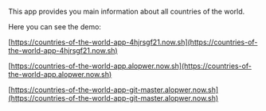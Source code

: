 This app provides you main information about all countries of the world.

Here you can see the demo:

[https://countries-of-the-world-app-4hjrsgf21.now.sh](https://countries-of-the-world-app-4hjrsgf21.now.sh)

[https://countries-of-the-world-app.alopwer.now.sh](https://countries-of-the-world-app.alopwer.now.sh)

[https://countries-of-the-world-app-git-master.alopwer.now.sh](https://countries-of-the-world-app-git-master.alopwer.now.sh)
    
